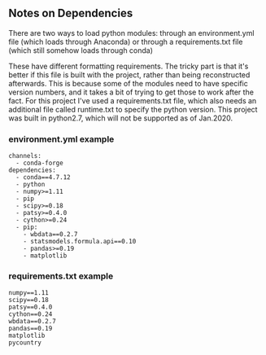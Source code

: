 

## Notes on Dependencies

There are two ways to load python modules: through an environment.yml file (which loads through Anaconda) or through a requirements.txt file (which still somehow loads through conda)

These have different formatting requirements. The tricky part is that it's better if this file is built with the project, rather than being reconstructed afterwards. This is because some of the modules need to have specific version numbers, and it takes a bit of trying to get those to work after the fact. For this project I've used a requirements.txt file, which also needs an additional file called runtime.txt to specify the python version. This project was built in python2.7, which will not be supported as of Jan.2020.

### environment.yml example

```
channels:
  - conda-forge
dependencies:
  - conda==4.7.12
  - python
  - numpy>=1.11
  - pip
  - scipy>=0.18
  - patsy>=0.4.0
  - cython>=0.24
  - pip:
    - wbdata==0.2.7
    - statsmodels.formula.api==0.10
    - pandas>=0.19
    - matplotlib
```

### requirements.txt example

```
numpy==1.11
scipy==0.18
patsy==0.4.0
cython==0.24
wbdata==0.2.7
pandas==0.19
matplotlib
pycountry
```
